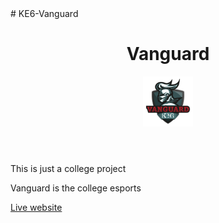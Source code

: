 <html>
  <head>
    <meta charset="utf-8">
  </head>
  <body>
    # KE6-Vanguard
    <header class='header'>
      <h1> Vanguard </h1>
      <img style='width:80px;height:80px;' src='docs/Images/logo.png'>
    </header>
    <p>This is just a college project</p>
    <p>Vanguard is the college esports</p>
    <a href='https://moneyfeet.github.io/KE6-Vanguard/'>Live website</a>
  </body>
</html>
